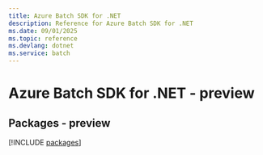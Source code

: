 ```yaml
---
title: Azure Batch SDK for .NET
description: Reference for Azure Batch SDK for .NET
ms.date: 09/01/2025
ms.topic: reference
ms.devlang: dotnet
ms.service: batch
---
```

# Azure Batch SDK for .NET - preview
## Packages - preview
[!INCLUDE [packages](batch-index.md)]